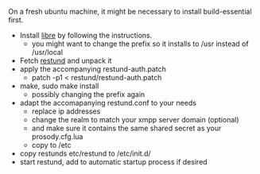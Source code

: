 On a fresh ubuntu machine, it might be necessary to install build-essential first.

* Install [libre](http://creytiv.com/re.html) by following the instructions.
  * you might want to change the prefix so it installs to /usr instead of /usr/local
* Fetch [restund](http://creytiv.com/restund.html) and unpack it
* apply the accompanying restund-auth.patch 
  * patch -p1 < restund/restund-auth.patch
* make, sudo make install
  * possibly changing the prefix again
* adapt the accomapanying restund.conf to your needs 
  * replace ip addresses
  * change the realm to match your xmpp server domain (optional)
  * and make sure it contains the same shared secret as your prosody.cfg.lua
  * copy to /etc
* copy restunds etc/restund to /etc/init.d/
* start restund, add to automatic startup process if desired
